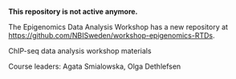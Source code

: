 **This repository is not active anymore.**

The Epigenomics Data Analysis Workshop has a new repository at https://github.com/NBISweden/workshop-epigenomics-RTDs.


ChIP-seq data analysis workshop  materials

Course leaders: Agata Smialowska, Olga Dethlefsen
